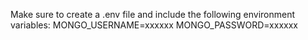 Make sure to create a .env file and include the following environment variables:
MONGO_USERNAME=xxxxxx
MONGO_PASSWORD=xxxxxx